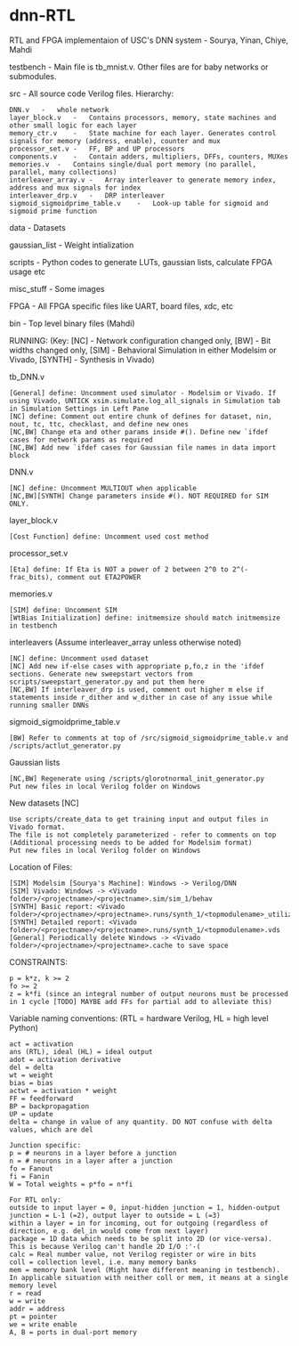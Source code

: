 # dnn-RTL
RTL and FPGA implementaion of USC's DNN system - Sourya, Yinan, Chiye, Mahdi

testbench - Main file is tb_mnist.v. Other files are for baby networks or submodules.

src - All source code Verilog files. Hierarchy:

	DNN.v	-	whole network
	layer_block.v	-	Contains processors, memory, state machines and other small logic for each layer
	memory_ctr.v	-	State machine for each layer. Generates control signals for memory (address, enable), counter and mux
	processor_set.v	-	FF, BP and UP processors
	components.v	-	Contain adders, multipliers, DFFs, counters, MUXes
	memories.v	-	Contains single/dual port memory (no parallel, parallel, many collections)
	interleaver_array.v	-	Array interleaver to generate memory index, address and mux signals for index
	interleaver_drp.v	-	DRP interleaver
	sigmoid_sigmoidprime_table.v	-	Look-up table for sigmoid and sigmoid prime function

data - Datasets

gaussian_list - Weight intialization

scripts - Python codes to generate LUTs, gaussian lists, calculate FPGA usage etc

misc_stuff - Some images

FPGA - All FPGA specific files like UART, board files, xdc, etc

bin - Top level binary files (Mahdi)



RUNNING: (Key: [NC] - Network configuration changed only, [BW] - Bit widths changed only, [SIM] - Behavioral Simulation in either Modelsim or Vivado, [SYNTH] - Synthesis in Vivado)

tb_DNN.v
	
	[General] define: Uncomment used simulator - Modelsim or Vivado. If using Vivado, UNTICK xsim.simulate.log_all_signals in Simulation tab in Simulation Settings in Left Pane
	[NC] define: Comment out entire chunk of defines for dataset, nin, nout, tc, ttc, checklast, and define new ones
	[NC,BW] Change eta and other params inside #(). Define new `ifdef cases for network params as required
	[NC,BW] Add new `ifdef cases for Gaussian file names in data import block
	
DNN.v

	[NC] define: Uncomment MULTIOUT when applicable
	[NC,BW][SYNTH] Change parameters inside #(). NOT REQUIRED for SIM ONLY.
	
layer_block.v

	[Cost Function] define: Uncomment used cost method

processor_set.v

	[Eta] define: If Eta is NOT a power of 2 between 2^0 to 2^(-frac_bits), comment out ETA2POWER

memories.v

	[SIM] define: Uncomment SIM
	[WtBias Initialization] define: initmemsize should match initmemsize in testbench

interleavers (Assume interleaver_array unless otherwise noted)

	[NC] define: Uncomment used dataset
	[NC] Add new if-else cases with appropriate p,fo,z in the 'ifdef sections. Generate new sweepstart vectors from scripts/sweepstart_generator.py and put them here
	[NC,BW] If interleaver_drp is used, comment out higher m else if statements inside r_dither and w_dither in case of any issue while running smaller DNNs

sigmoid_sigmoidprime_table.v

	[BW] Refer to comments at top of /src/sigmoid_sigmoidprime_table.v and /scripts/actlut_generator.py

Gaussian lists

	[NC,BW] Regenerate using /scripts/glorotnormal_init_generator.py
	Put new files in local Verilog folder on Windows

New datasets [NC]

	Use scripts/create_data to get training input and output files in Vivado format.
	The file is not completely parameterized - refer to comments on top
	(Additional processing needs to be added for Modelsim format)
	Put new files in local Verilog folder on Windows

Location of Files:

	[SIM] Modelsim [Sourya's Machine]: Windows -> Verilog/DNN
	[SIM] Vivado: Windows -> <Vivado folder>/<projectname>/<projectname>.sim/sim_1/behav
	[SYNTH] Basic report: <Vivado folder>/<projectname>/<projectname>.runs/synth_1/<topmodulename>_utilization_synth.rpt
	[SYNTH] Detailed report: <Vivado folder>/<projectname>/<projectname>.runs/synth_1/<topmodulename>.vds
	[General] Periodically delete Windows -> <Vivado folder>/<projectname>/<projectname>.cache to save space


CONSTRAINTS:
	
	p = k*z, k >= 2	
	fo >= 2
	z = k*fi (since an integral number of output neurons must be processed in 1 cycle [TODO] MAYBE add FFs for partial add to alleviate this)



Variable naming conventions: (RTL = hardware Verilog, HL = high level Python)
	
	act = activation
	ans (RTL), ideal (HL) = ideal output
	adot = activation derivative
	del = delta
	wt = weight
	bias = bias
	actwt = activation * weight
	FF = feedforward
	BP = backpropagation
	UP = update
	delta = change in value of any quantity. DO NOT confuse with delta values, which are del

	Junction specific:
	p = # neurons in a layer before a junction
	n = # neurons in a layer after a junction
	fo = Fanout
	fi = Fanin
	W = Total weights = p*fo = n*fi

	For RTL only:
	outside to input layer = 0, input-hidden junction = 1, hidden-output junction = L-1 (=2), output layer to outside = L (=3)
	within a layer = in for incoming, out for outgoing (regardless of direction, e.g. del_in would come from next layer)
	package = 1D data which needs to be split into 2D (or vice-versa). This is because Verilog can't handle 2D I/O :'-(
	calc = Real number value, not Verilog register or wire in bits
	coll = collection level, i.e. many memory banks
	mem = memory bank level (Might have different meaning in testbench). In applicable situation with neither coll or mem, it means at a single memory level
	r = read
	w = write
	addr = address
	pt = pointer
	we = write enable
	A, B = ports in dual-port memory
